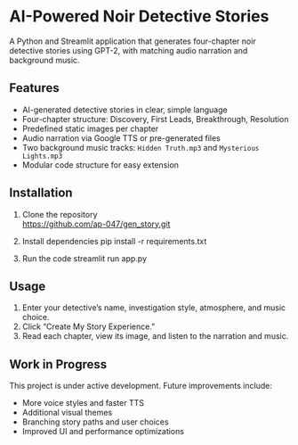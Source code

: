 # AI-Powered Noir Detective Stories

A Python and Streamlit application that generates four-chapter noir detective stories using GPT-2, with matching audio narration and background music.

## Features

- AI-generated detective stories in clear, simple language
- Four-chapter structure: Discovery, First Leads, Breakthrough, Resolution
- Predefined static images per chapter
- Audio narration via Google TTS or pre-generated files
- Two background music tracks: `Hidden Truth.mp3` and `Mysterious Lights.mp3`
- Modular code structure for easy extension

## Installation

1. Clone the repository  
 https://github.com/ap-047/gen_story.git

2. Install dependencies
   pip install -r requirements.txt

3. Run the code
   streamlit run app.py

## Usage
1. Enter your detective’s name, investigation style, atmosphere, and music choice.
2. Click “Create My Story Experience.”
3. Read each chapter, view its image, and listen to the narration and music.



## Work in Progress
This project is under active development. Future improvements include:
- More voice styles and faster TTS
- Additional visual themes
- Branching story paths and user choices
- Improved UI and performance optimizations
